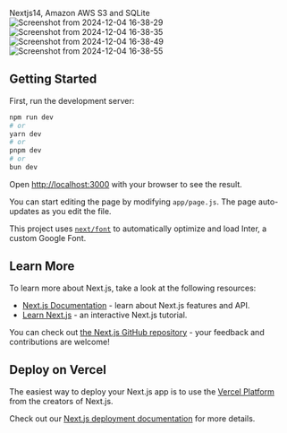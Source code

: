 Nextjs14, Amazon AWS S3 and SQLite
![Screenshot from 2024-12-04 16-38-29](https://github.com/user-attachments/assets/cf4b21c3-9987-44e8-89e5-0c27b8677b4e)
![Screenshot from 2024-12-04 16-38-35](https://github.com/user-attachments/assets/ecdae12c-7cbd-45ec-895d-c7742fb17473)
![Screenshot from 2024-12-04 16-38-49](https://github.com/user-attachments/assets/46bfdac0-dfe8-4d35-b00b-c02e0497402b)
![Screenshot from 2024-12-04 16-38-55](https://github.com/user-attachments/assets/9ff715e5-dad0-4315-9f08-e8c967de7470)

## Getting Started

First, run the development server:

```bash
npm run dev
# or
yarn dev
# or
pnpm dev
# or
bun dev
```

Open [http://localhost:3000](http://localhost:3000) with your browser to see the result.

You can start editing the page by modifying `app/page.js`. The page auto-updates as you edit the file.

This project uses [`next/font`](https://nextjs.org/docs/basic-features/font-optimization) to automatically optimize and load Inter, a custom Google Font.

## Learn More

To learn more about Next.js, take a look at the following resources:

- [Next.js Documentation](https://nextjs.org/docs) - learn about Next.js features and API.
- [Learn Next.js](https://nextjs.org/learn) - an interactive Next.js tutorial.

You can check out [the Next.js GitHub repository](https://github.com/vercel/next.js/) - your feedback and contributions are welcome!

## Deploy on Vercel

The easiest way to deploy your Next.js app is to use the [Vercel Platform](https://vercel.com/new?utm_medium=default-template&filter=next.js&utm_source=create-next-app&utm_campaign=create-next-app-readme) from the creators of Next.js.

Check out our [Next.js deployment documentation](https://nextjs.org/docs/deployment) for more details.
